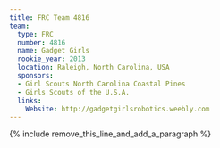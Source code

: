 ```yaml
---
title: FRC Team 4816
team:
  type: FRC
  number: 4816
  name: Gadget Girls
  rookie_year: 2013
  location: Raleigh, North Carolina, USA
  sponsors:
  - Girl Scouts North Carolina Coastal Pines
  - Girls Scouts of the U.S.A.
  links:
    Website: http://gadgetgirlsrobotics.weebly.com
---
```


{% include remove_this_line_and_add_a_paragraph %}